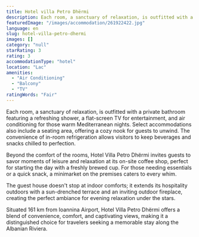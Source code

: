 ```yaml
---
title: Hotel villa Petro Dhërmi
description: Each room, a sanctuary of relaxation, is outfitted with a private bathroom featuring a refreshing shower, a flat-screen TV for entertainment, and air conditioni
featuredImage: "/images/accommodation/261922422.jpg"
language: en
slug: hotel-villa-petro-dhermi
images: []
category: "null"
starRating: 3
rating: 3
accommodationType: "hotel"
location: "Lac"
amenities:
  - "Air Conditioning"
  - "Balcony"
  - "TV"
ratingWords: "Fair"
---
```


Each room, a sanctuary of relaxation, is outfitted with a private bathroom featuring a refreshing shower, a flat-screen TV for entertainment, and air conditioning for those warm Mediterranean nights. Select accommodations also include a seating area, offering a cozy nook for guests to unwind. The convenience of in-room refrigeration allows visitors to keep beverages and snacks chilled to perfection.

Beyond the comfort of the rooms, Hotel Villa Petro Dhërmi invites guests to savor moments of leisure and relaxation at its on-site coffee shop, perfect for starting the day with a freshly brewed cup. For those needing essentials or a quick snack, a minimarket on the premises caters to every whim.

The guest house doesn't stop at indoor comforts; it extends its hospitality outdoors with a sun-drenched terrace and an inviting outdoor fireplace, creating the perfect ambiance for evening relaxation under the stars.

Situated 161 km from Ioannina Airport, Hotel Villa Petro Dhërmi offers a blend of convenience, comfort, and captivating views, making it a distinguished choice for travelers seeking a memorable stay along the Albanian Riviera.

